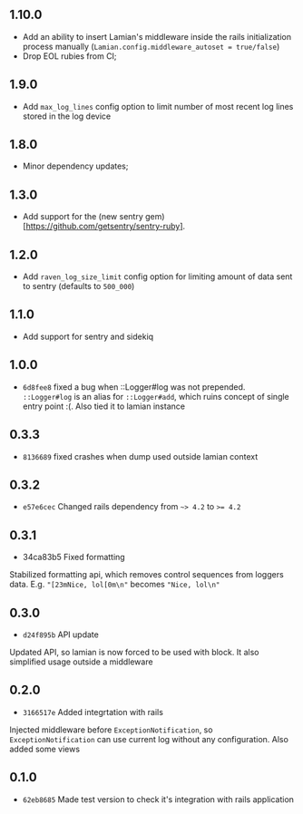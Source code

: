 ## 1.10.0

* Add an ability to insert Lamian's middleware inside the rails initialization process manually (`Lamian.config.middleware_autoset = true/false`)
* Drop EOL rubies from CI;

## 1.9.0

* Add `max_log_lines` config option to limit number of most recent log lines stored in the log device

## 1.8.0

* Minor dependency updates;

## 1.3.0

* Add support for the (new sentry gem)[https://github.com/getsentry/sentry-ruby].

## 1.2.0

* Add `raven_log_size_limit` config option for limiting amount of data sent to sentry (defaults to `500_000`)

## 1.1.0

* Add support for sentry and sidekiq

## 1.0.0

* `6d8fee8` fixed a bug when ::Logger#log was not prepended. `::Logger#log` is an alias for `::Logger#add`,
which ruins concept of single entry point :(. Also tied it to lamian instance

## 0.3.3

* `8136689` fixed crashes when dump used outside lamian context


## 0.3.2

* `e57e6cec` Changed rails dependency from `~> 4.2` to `>= 4.2`

## 0.3.1

* 34ca83b5 Fixed formatting

Stabilized formatting api, which removes control sequences from loggers data.
E.g. `"[23mNice, lol[0m\n"` becomes `"Nice, lol\n"`

## 0.3.0

* `d24f895b` API update

Updated API, so lamian is now forced to be used with block.
It also simplified usage outside a middleware

## 0.2.0

* `3166517e` Added integrtation with rails

Injected middleware before `ExceptionNotification`, so `ExceptionNotification`
can use current log without any configuration. Also added some views

## 0.1.0

* `62eb8685` Made test version to check it's integration with rails application
